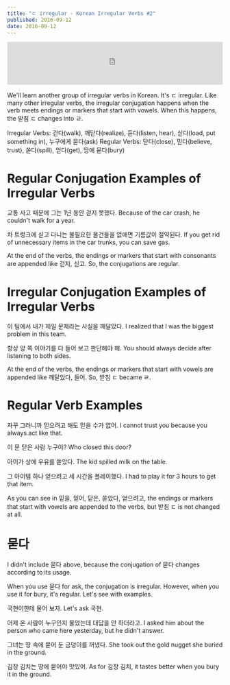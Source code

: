 ```yaml
---
title: "ㄷ irregular - Korean Irregular Verbs #2"
published: 2016-09-12
date: 2016-09-12
---
```

<iframe id="audio_iframe" src="https://www.podbean.com/media/player/j4s97-62931c?skin=9" width="100%" height="100" frameborder="0" scrolling="no"></iframe>

We'll learn another group of irregular verbs in Korean. It's ㄷ irregular. Like many other irregular verbs, the irregular conjugation happens when the verb meets endings or markers that start with vowels. When this happens, the 받침 ㄷ changes into ㄹ. 

Irregular Verbs: 걷다(walk), 깨닫다(realize), 듣다(listen, hear), 싣다(load, put something in), 누구에게 묻다(ask)
Regular Verbs: 닫다(close), 믿다(believe, trust), 쏟다(spill), 얻다(get), 땅에 묻다(bury)

#  Regular Conjugation Examples of Irregular Verbs

교통 사고 때문에 그는 1년 동안 걷지 못했다. 
Because of the car crash, he couldn't walk for a year. 

차 트렁크에 싣고 다니는 불필요한 물건들을 없애면 기름값이 절약된다. 
If you get rid of unnecessary items in the car trunks, you can save gas. 

At the end of the verbs, the endings or markers that start with consonants are appended like 걷지, 싣고. So, the conjugations are regular. 


#  Irregular Conjugation Examples of Irregular Verbs

이 팀에서 내가 제일 문제라는 사실을 깨달았다. 
I realized that I was the biggest problem in this team. 

항상 양 쪽 이야기를 다 들어 보고 판단해야 해. 
You should always decide after listening to both sides. 

At the end of the verbs, the endings or markers that start with vowels are appended like 깨달았다, 들어. So, 받침 ㄷ became ㄹ. 


#  Regular Verb Examples

자꾸 그러니까 믿으려고 해도 믿을 수가 없어. 
I cannot trust you because you always act like that. 

이 문 닫은 사람 누구야?
Who closed this door?

아이가 상에 우유를 쏟았다. 
The kid spilled milk on the table. 

그 아이템 하나 얻으려고 세 시간을 플레이했다. 
I had to play it for 3 hours to get that item. 

As you can see in 믿을, 믿어, 닫은, 쏟았다, 얻으려고, the endings or markers that start with vowels are appended to the verbs, but 받침 ㄷ is not changed at all. 


#  묻다 

I didn't include 묻다 above, because the conjugation of 묻다 changes according to its usage. 

When you use 묻다 for ask, the conjugation is irregular. However, when you use it for bury, it's regular. Let's see with examples. 

국현이한테 물어 보자. 
Let's ask 국현. 

어제 온 사람이 누구인지 물었는데 대답을 안 하더라고. 
I asked him about the person who came here yesterday, but he didn't answer. 

그녀는 땅 속에 묻어 둔 금덩이를 꺼냈다. 
She took out the gold nugget she buried in the ground. 

김장 김치는 땅에 묻어야 맛있어. 
As for 김장 김치, it tastes better when you bury it in the ground. 


